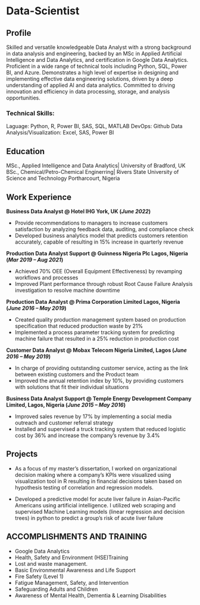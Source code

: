 # Data-Scientist

## Profile
Skilled and versatile knowledgeable Data Analyst with a strong background in data analysis and engineering, backed by an MSc in Applied Artificial Intelligence and Data Analytics, and certification in Google Data Analytics. Proficient in a wide range of technical tools including Python, SQL, Power BI, and Azure. Demonstrates a high level of expertise in designing and implementing effective data engineering solutions, driven by a deep understanding of applied AI and data analytics. Committed to driving innovation and efficiency in data processing, storage, and analysis opportunities.

### Technical Skills:
Laguage: Python, R, Power BI, SAS, SQL, MATLAB
DevOps: Github
Data Analysis/Visualization: Excel, SAS, Power BI

## Education
MSc., Applied Intelligence and Data Analytics| University of Bradford, UK
BSc., Chemical/Petro-Chemical Enginerring| Rivers State University of Science and Technology Portharcourt, Nigeria

## Work Experience
**Business Data Analyst @ Hotel IHG York, UK (_June 2022_)**      
- Provide recommendations to managers to increase customers satisfaction by analyzing feedback data, auditing, and compliance check
- Developed business analytics model that predicts customers retention accurately, capable of resulting in 15% increase in quarterly revenue
  
**Production Data Analyst Support @ Guinness Nigeria Plc Lagos, Nigeria (_Mar 2019 – Aug 2021_)**    
- Achieved 70% OEE (Overall Equipment Effectiveness) by revamping workflows and processes
- Improved Plant performance through robust Root Cause Failure Analysis investigation to resolve machine downtime
  
**Production Data Analyst @ Prima Corporation Limited Lagos, Nigeria (_June 2016 – May 2019_)**    
- Created quality production management system based on production specification that reduced production waste by 21%
- Implemented a process parameter tracking system for predicting machine failure that resulted in a 25% reduction in production cost
  
**Customer Data Analyst @ Mobax Telecom Nigeria Limited, Lagos (_June 2016 – May 2019_)**    
- In charge of providing outstanding customer service, acting as the link between existing customers and the Product team
- Improved the annual retention index by 10%, by providing customers with solutions that fit their individual situations
  
**Business Data Analyst Support @ Temple Energy Development Company Limited, Lagos, Nigeria (_June 2015 – May 2016_)**    
- Improved sales revenue by 17% by implementing a social media outreach and customer referral strategy
- Installed and supervised a truck tracking system that reduced logistic cost by 36% and increase the company’s revenue by 3.4%

## Projects
- As a focus of my master’s dissertation, I worked on organizational decision making where a company’s KPIs were visualized using visualization 
tool in R resulting in financial decisions taken based on hypothesis testing of correlation and regression models.    

- Developed a predictive model for acute liver failure in Asian-Pacific Americans using artificial intelligence. I utilized web scraping and 
supervised Machine Learning models (linear regression and decision trees) in python to predict a group’s risk of acute liver failure

## ACCOMPLISHMENTS AND TRAINING
- Google Data Analytics
- Health, Safety and Environment (HSE)Training
- Lost and waste management.
- Basic Environmental Awareness and Life Support
- Fire Safety (Level 1)
- Fatigue Management, Safety, and Intervention
- Safeguarding Adults and Children
- Awareness of Mental Health, Dementia & Learning Disabilities
